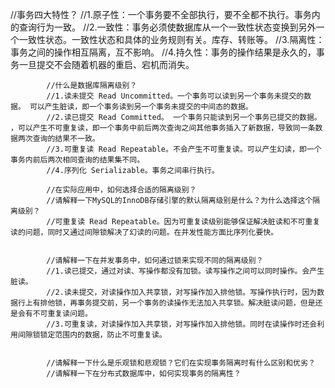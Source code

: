 //事务四大特性？
//1.原子性：一个事务要不全部执行，要不全都不执行。事务内的查询行为一致。
//2.一致性：事务必须使数据库从一个一致性状态变换到另外一个一致性状态。一致性状态和具体的业务规则有关。库存、转账等。
//3.隔离性：事务之间的操作相互隔离，互不影响。
//4.持久性：事务的操作结果是永久的，事务一旦提交不会随着机器的重启、宕机而消失。

            //什么是数据库隔离级别？
            //1.读未提交 Read Uncommitted。一个事务可以读到另一个事务未提交的数据。 可以产生脏读，即一个事务读到另一个事务未提交的中间态的数据。
            //2.读已提交 Read Committed。 一个事务只能读到另一个事务已提交的数据。 ，可以产生不可重复读，即一个事务中前后两次查询之间其他事务插入了新数据，导致同一条数据两次查询的结果不一致。
            //3.可重复读 Read Repeatable。不会产生不可重复读。可以产生幻读，即一个事务内前后两次相同查询的结果集不同。
            //4.序列化 Serializable。事务之间串行执行。

            //在实际应用中，如何选择合适的隔离级别？
            //请解释一下MySQL的InnoDB存储引擎的默认隔离级别是什么？为什么选择这个隔离级别？
            //可重复读 Read Repeatable。因为可重复读级别能够保证解决脏读和不可重复读的问题，同时又通过间隙锁解决了幻读的问题。在并发性能方面比序列化要快。


            //请解释一下在并发事务中，如何通过锁来实现不同的隔离级别？
            //1.读已提交，通过对读、写操作都没有加锁。读写操作之间可以同时操作。会产生脏读。
            //2.读未提交，对读操作加入共享锁，对写操作加入排他锁。写操作执行时，因为数据行上有排他锁，再事务提交前，另一个事务的读操作无法加入共享锁。解决脏读问题，但是还是会有不可重复读问题。
            //3.可重复读，对读操作加入共享锁，对写操作加入排他锁。同时在读操作时还会利用间隙锁锁定范围内的数据，防止不可重复读。


            //请解释一下什么是乐观锁和悲观锁？它们在实现事务隔离时有什么区别和优劣？
            //请解释一下在分布式数据库中，如何实现事务的隔离性？